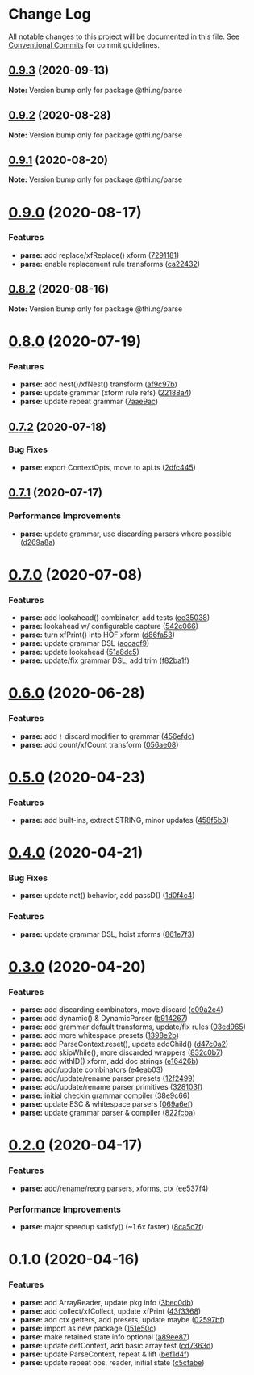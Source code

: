 # Change Log

All notable changes to this project will be documented in this file.
See [Conventional Commits](https://conventionalcommits.org) for commit guidelines.

## [0.9.3](https://github.com/thi-ng/umbrella/compare/@thi.ng/parse@0.9.2...@thi.ng/parse@0.9.3) (2020-09-13)

**Note:** Version bump only for package @thi.ng/parse





## [0.9.2](https://github.com/thi-ng/umbrella/compare/@thi.ng/parse@0.9.1...@thi.ng/parse@0.9.2) (2020-08-28)

**Note:** Version bump only for package @thi.ng/parse





## [0.9.1](https://github.com/thi-ng/umbrella/compare/@thi.ng/parse@0.9.0...@thi.ng/parse@0.9.1) (2020-08-20)

**Note:** Version bump only for package @thi.ng/parse





# [0.9.0](https://github.com/thi-ng/umbrella/compare/@thi.ng/parse@0.8.2...@thi.ng/parse@0.9.0) (2020-08-17)


### Features

* **parse:** add replace/xfReplace() xform ([7291181](https://github.com/thi-ng/umbrella/commit/7291181f6eb74751aa02dffbb95bb6787a5ef02f))
* **parse:** enable replacement rule transforms ([ca22432](https://github.com/thi-ng/umbrella/commit/ca224328e55cb525cefd39dd53028a86a580fd7e))





## [0.8.2](https://github.com/thi-ng/umbrella/compare/@thi.ng/parse@0.8.1...@thi.ng/parse@0.8.2) (2020-08-16)

**Note:** Version bump only for package @thi.ng/parse





# [0.8.0](https://github.com/thi-ng/umbrella/compare/@thi.ng/parse@0.7.2...@thi.ng/parse@0.8.0) (2020-07-19)


### Features

* **parse:** add nest()/xfNest() transform ([af9c97b](https://github.com/thi-ng/umbrella/commit/af9c97b55cba15175bff917d0b2522be8c98517d))
* **parse:** update grammar (xform rule refs) ([22188a4](https://github.com/thi-ng/umbrella/commit/22188a41d5db58fb9dae9cb01bd04ad8d1ac788e))
* **parse:** update repeat grammar ([7aae9ac](https://github.com/thi-ng/umbrella/commit/7aae9ac02d23dd7e5a0643d3a418be67044465bd))





## [0.7.2](https://github.com/thi-ng/umbrella/compare/@thi.ng/parse@0.7.1...@thi.ng/parse@0.7.2) (2020-07-18)


### Bug Fixes

* **parse:** export ContextOpts, move to api.ts ([2dfc445](https://github.com/thi-ng/umbrella/commit/2dfc445971dc788abcb6576ef4e6836dec6df33a))





## [0.7.1](https://github.com/thi-ng/umbrella/compare/@thi.ng/parse@0.7.0...@thi.ng/parse@0.7.1) (2020-07-17)


### Performance Improvements

* **parse:** update grammar, use discarding parsers where possible ([d269a8a](https://github.com/thi-ng/umbrella/commit/d269a8a3f5b5ee47d60f86343a163c9903ce6923))





# [0.7.0](https://github.com/thi-ng/umbrella/compare/@thi.ng/parse@0.6.2...@thi.ng/parse@0.7.0) (2020-07-08)


### Features

* **parse:** add lookahead() combinator, add tests ([ee35038](https://github.com/thi-ng/umbrella/commit/ee35038cdae0692cc369221eb7623ba7b973d2f1))
* **parse:** lookahead w/ configurable capture ([542c066](https://github.com/thi-ng/umbrella/commit/542c0662b4901a6cfd32a99e5241dace0ddde807))
* **parse:** turn xfPrint() into HOF xform ([d86fa53](https://github.com/thi-ng/umbrella/commit/d86fa535a530f0fe84e08e5969ca01c96ef75c23))
* **parse:** update grammar DSL ([accacf9](https://github.com/thi-ng/umbrella/commit/accacf9fa73b09f6cb8454cd4d85f10bb0f55795))
* **parse:** update lookahead ([51a8dc5](https://github.com/thi-ng/umbrella/commit/51a8dc55dd3b40fcfbffbcb5f3aeaea618441269))
* **parse:** update/fix grammar DSL, add trim ([f82ba1f](https://github.com/thi-ng/umbrella/commit/f82ba1f9aeed03571e50953c6d41255a569d121f))





# [0.6.0](https://github.com/thi-ng/umbrella/compare/@thi.ng/parse@0.5.8...@thi.ng/parse@0.6.0) (2020-06-28)


### Features

* **parse:** add `!` discard modifier to grammar ([456efdc](https://github.com/thi-ng/umbrella/commit/456efdcb6ded913b0f2b137ebe99634421d552c0))
* **parse:** add count/xfCount transform ([056ae08](https://github.com/thi-ng/umbrella/commit/056ae084c08a826f09c65181c01426bbdff59e87))





# [0.5.0](https://github.com/thi-ng/umbrella/compare/@thi.ng/parse@0.4.1...@thi.ng/parse@0.5.0) (2020-04-23)


### Features

* **parse:** add built-ins, extract STRING, minor updates ([458f5b3](https://github.com/thi-ng/umbrella/commit/458f5b34a4fa1c58f55b23be8455e6bd7b7bb72d))





# [0.4.0](https://github.com/thi-ng/umbrella/compare/@thi.ng/parse@0.3.0...@thi.ng/parse@0.4.0) (2020-04-21)


### Bug Fixes

* **parse:** update not() behavior, add passD() ([1d0f4c4](https://github.com/thi-ng/umbrella/commit/1d0f4c4baef5b1cfb207f606f4e3873a14c3afce))


### Features

* **parse:** update grammar DSL, hoist xforms ([861e7f3](https://github.com/thi-ng/umbrella/commit/861e7f32d98a9f693a9271d31235d1603700b36c))





# [0.3.0](https://github.com/thi-ng/umbrella/compare/@thi.ng/parse@0.2.0...@thi.ng/parse@0.3.0) (2020-04-20)


### Features

* **parse:** add discarding combinators, move discard ([e09a2c4](https://github.com/thi-ng/umbrella/commit/e09a2c40d1ad7272a5abc15c8b11e497f79eb0dd))
* **parse:** add dynamic() & DynamicParser ([b914267](https://github.com/thi-ng/umbrella/commit/b914267b88325d5c94a028aee192268e75736181))
* **parse:** add grammar default transforms, update/fix rules ([03ed965](https://github.com/thi-ng/umbrella/commit/03ed96592f1598767d5feeac1b49b8cc4b1d6285))
* **parse:** add more whitespace presets ([1398e2b](https://github.com/thi-ng/umbrella/commit/1398e2b06a8eace8b61333c36db6e82d6e1478f3))
* **parse:** add ParseContext.reset(), update addChild() ([d47c0a2](https://github.com/thi-ng/umbrella/commit/d47c0a220e4912a30c59a7fd3c81b8376d74d720))
* **parse:** add skipWhile(), more discarded wrappers ([832c0b7](https://github.com/thi-ng/umbrella/commit/832c0b7e88d87b2da0e37f602e592ad7b548da09))
* **parse:** add withID() xform, add doc strings ([e16426b](https://github.com/thi-ng/umbrella/commit/e16426b82f0dda94ab9aa92ba6e3af8d769f3fed))
* **parse:** add/update combinators ([e4eab03](https://github.com/thi-ng/umbrella/commit/e4eab036243f4f646880b974624ae680e77cff7f))
* **parse:** add/update/rename parser presets ([12f2499](https://github.com/thi-ng/umbrella/commit/12f2499253163a923c42e3be29ce2223a6648e11))
* **parse:** add/update/rename parser primitives ([328103f](https://github.com/thi-ng/umbrella/commit/328103f55f4bb311470b8767a27d28a78d0dcb4b))
* **parse:** initial checkin grammar compiler ([38e9c66](https://github.com/thi-ng/umbrella/commit/38e9c66c25c02db4d7fb79837645dfaf654e6788))
* **parse:** update ESC & whitespace parsers ([069a6ef](https://github.com/thi-ng/umbrella/commit/069a6ef11c9423bdb2974b11823cc39743dfceec))
* **parse:** update grammar parser & compiler ([822fcba](https://github.com/thi-ng/umbrella/commit/822fcba9a29a05bad98eecf2b341d07a3a90abeb))





# [0.2.0](https://github.com/thi-ng/umbrella/compare/@thi.ng/parse@0.1.0...@thi.ng/parse@0.2.0) (2020-04-17)


### Features

* **parse:** add/rename/reorg parsers, xforms, ctx ([ee537f4](https://github.com/thi-ng/umbrella/commit/ee537f49c239de19326865687853e9b2814330bf))


### Performance Improvements

* **parse:** major speedup satisfy() (~1.6x faster) ([8ca5c7f](https://github.com/thi-ng/umbrella/commit/8ca5c7f184af3d03f06b03b9136a675fb9e63d64))





# 0.1.0 (2020-04-16)


### Features

* **parse:** add ArrayReader, update pkg info ([3bec0db](https://github.com/thi-ng/umbrella/commit/3bec0dbf759d9742adefb936e58359f95da58fc8))
* **parse:** add collect/xfCollect, update xfPrint ([43f3368](https://github.com/thi-ng/umbrella/commit/43f33687431f9ea8269c1eba0342d0589f7ac4dc))
* **parse:** add ctx getters, add presets, update maybe ([02597bf](https://github.com/thi-ng/umbrella/commit/02597bf825df3e467cf2d090c69198d85f1767f2))
* **parse:** import as new package ([151e50c](https://github.com/thi-ng/umbrella/commit/151e50cc1e2bfaf8d70a6bb82907eec483dd8316))
* **parse:** make retained state info optional ([a89ee87](https://github.com/thi-ng/umbrella/commit/a89ee871a098582c909fcf8558ed979d04942250))
* **parse:** update defContext, add basic array test ([cd7363d](https://github.com/thi-ng/umbrella/commit/cd7363d7f93e0db00797a9ec30bd44b399396860))
* **parse:** update ParseContext, repeat & lift ([bef1d4f](https://github.com/thi-ng/umbrella/commit/bef1d4f628320d1aac9cf6d924749d4f15864d07))
* **parse:** update repeat ops, reader, initial state ([c5cfabe](https://github.com/thi-ng/umbrella/commit/c5cfabeaf5ab6e124d5fc2455fd3f5ede96248cd))
